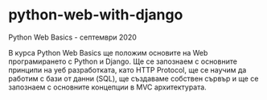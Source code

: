 # python-web-with-django

Python Web Basics - септември 2020

В курса Python Web Basics ще положим основите на Web програмирането с Python и Django. Ще се запознаем с основните принципи на уеб разработката, като HTTP Protocol, ще се научим да работим с бази от данни (SQL), ще създаваме собствен сървър и ще се запознаем с основните концепции в MVC архитектурата.

